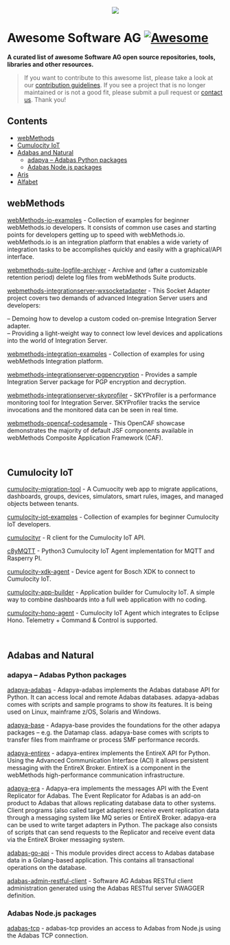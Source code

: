 <p align="center">
<a href="https://www.softwareag.com/en_corporate.html"><img src="https://info.softwareag.com/rs/858-DJP-749/images/SAG_logo_200x200_New.png" style="max-width: 75% !important;"></a></br>
</p>

# Awesome Software AG [![Awesome](https://awesome.re/badge.svg)](https://awesome.re)
**A curated list of awesome Software AG open source repositories, tools, libraries and other resources.**

> If you want to contribute to this awesome list, please take a look at our [contribution guidelines](https://github.com/SoftwareAG/awesome-softwareag/blob/master/contributing.md). 
If you see a project that is no longer maintained or is not a good fit, please submit a pull request or [contact us](mailto:technologycommunity@softwareag.com?subject=Github/SoftwareAG). Thank you!


## Contents
* [webMethods](#webMethods)
* [Cumulocity IoT](#Cumulocity-IoT)
* [Adabas and Natural](#Adabas-and-Natural)
  * [adapya – Adabas Python packages](#adapya–Adabas-Python-packages)
  * [Adabas Node.js packages](#Adabas-Node.js-packages)
* [Aris](#Aris)
* [Alfabet](#Alfabet)
 
## webMethods
 
[webMethods-io-examples](https://github.com/SoftwareAG/webMethods-io-examples) - Collection of examples for beginner webMethods.io developers. It consists of common use cases and starting points for developers getting up to speed with webMethods.io. webMethods.io is an integration platform that enables a wide variety of integration tasks to be accomplishes quickly and easily with a graphical/API interface.

[webmethods-suite-logfile-archiver](https://github.com/SoftwareAG/webmethods-suite-logfile-archiver) - Archive and (after a customizable retention period) delete log files from webMethods Suite products.

[webmethods-integrationserver-wxsocketadapter](https://github.com/SoftwareAG/webmethods-integrationserver-wxsocketadapter) - This Socket Adapter project covers two demands of advanced Integration Server users and developers:

 &ndash; Demoing how to develop a custom coded on-premise Integration Server adapter.<br/>
 &ndash; Providing a light-weight way to connect low level devices and applications into the world of Integration Server.
 
[webmethods-integration-examples](https://github.com/SoftwareAG/webmethods-integration-examples) - Collection of examples for using webMethods Integration platform.
 
[webmethods-integrationserver-pgpencryption](https://github.com/SoftwareAG/webmethods-integrationserver-pgpencryption) - Provides a sample Integration Server package for PGP encryption and decryption.
 
[webmethods-integrationserver-skyprofiler](https://github.com/SoftwareAG/webmethods-integrationserver-skyprofiler) - SKYProfiler is a performance monitoring tool for Integration Server. SKYProfiler tracks the service invocations and the monitored data can be seen in real time.

[webmethods-opencaf-codesample](https://github.com/SoftwareAG/webmethods-opencaf-codesample) - This OpenCAF showcase demonstrates the majority of default JSF components available in webMethods Composite Application Framework (CAF).
 
<br>

## Cumulocity IoT

[cumulocity-migration-tool](https://github.com/SoftwareAG/cumulocity-migration-tool) - A Cumuocity web app to migrate applications, dashboards, groups, devices, simulators, smart rules, images, and managed objects between tenants.

[cumulocity-iot-examples](https://github.com/SoftwareAG/cumulocity-iot-examples) - Collection of examples for beginner Cumulocity IoT developers.

[cumulocityr](https://github.com/SoftwareAG/cumulocityr) - R client for the Cumulocity IoT API. 

[c8yMQTT](https://github.com/SoftwareAG/c8yMQTT) - Python3 Cumulocity IoT Agent implementation for MQTT and Rasperry PI.

[cumulocity-xdk-agent](https://github.com/SoftwareAG/cumulocity-xdk-agent) - Device agent for Bosch XDK to connect to Cumulocity IoT.

[cumulocity-app-builder](https://github.com/SoftwareAG/cumulocity-app-builder) - Application builder for Cumulocity IoT. A simple way to combine dashboards into a full web application with no coding.

[cumulocity-hono-agent](https://github.com/SoftwareAG/cumulocity-hono-agent) - Cumulocity IoT Agent which integrates to Eclipse Hono. Telemetry + Command & Control is supported. 

<br>

## Adabas and Natural

### adapya – Adabas Python packages

[adapya-adabas](https://github.com/SoftwareAG/adapya-adabas) - Adapya-adabas implements the Adabas database API for Python. It can access local and remote Adabas databases. adapya-adabas comes with scripts and sample programs to show its features. It is being used on Linux, mainframe z/OS, Solaris and Windows.

[adapya-base](https://github.com/SoftwareAG/adapya-base) - Adapya-base provides the foundations for the other adapya packages – e.g. the Datamap class. adapya-base comes with scripts to transfer files from mainframe or process SMF performance records.

[adapya-entirex](https://github.com/SoftwareAG/adapya-entirex) - adapya-entirex implements the EntireX API for Python. Using the Advanced Communication Interface (ACI) it allows persistent messaging with the EntireX Broker. EntireX is a component in the webMethods high-performance communication infrastructure.

[adapya-era](https://github.com/SoftwareAG/adapya-era) - Adapya-era implements the messages API with the Event Replicator for Adabas. The Event Replicator for Adabas is an add-on product to Adabas that allows replicating database data to other systems. Client programs (also called target adapters) receive event replication data through a messaging system like MQ series or EntireX Broker. adapya-era can be used to write target adapters in Python. The package also consists of scripts that can send requests to the Replicator and receive event data via the EntireX Broker messaging system.

[adabas-go-api](https://github.com/SoftwareAG/adabas-go-api) - This module provides direct access to Adabas database data in a Golang-based application. This contains all transactional operations on the database.

[adabas-admin-restful-client](https://github.com/SoftwareAG/adabas-admin-restful-client) - Software AG Adabas RESTful client administration generated using the Adabas RESTful server SWAGGER definition.

### Adabas Node.js packages

[adabas-tcp](https://github.com/SoftwareAG/adabas-tcp) - adabas-tcp provides an access to Adabas from Node.js using the Adabas TCP connection.
